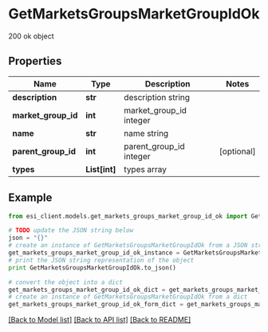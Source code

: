 # GetMarketsGroupsMarketGroupIdOk

200 ok object

## Properties

Name | Type | Description | Notes
------------ | ------------- | ------------- | -------------
**description** | **str** | description string | 
**market_group_id** | **int** | market_group_id integer | 
**name** | **str** | name string | 
**parent_group_id** | **int** | parent_group_id integer | [optional] 
**types** | **List[int]** | types array | 

## Example

```python
from esi_client.models.get_markets_groups_market_group_id_ok import GetMarketsGroupsMarketGroupIdOk

# TODO update the JSON string below
json = "{}"
# create an instance of GetMarketsGroupsMarketGroupIdOk from a JSON string
get_markets_groups_market_group_id_ok_instance = GetMarketsGroupsMarketGroupIdOk.from_json(json)
# print the JSON string representation of the object
print GetMarketsGroupsMarketGroupIdOk.to_json()

# convert the object into a dict
get_markets_groups_market_group_id_ok_dict = get_markets_groups_market_group_id_ok_instance.to_dict()
# create an instance of GetMarketsGroupsMarketGroupIdOk from a dict
get_markets_groups_market_group_id_ok_form_dict = get_markets_groups_market_group_id_ok.from_dict(get_markets_groups_market_group_id_ok_dict)
```
[[Back to Model list]](../README.md#documentation-for-models) [[Back to API list]](../README.md#documentation-for-api-endpoints) [[Back to README]](../README.md)


